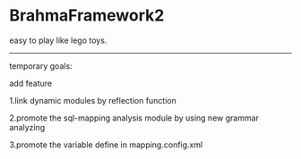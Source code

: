 # BrahmaFramework2
easy to play like lego toys.

-------------------------------------------------------------------------
temporary goals:

add feature

1.link dynamic modules by reflection function

2.promote the sql-mapping analysis module by using new grammar analyzing

3.promote the variable define in mapping.config.xml
